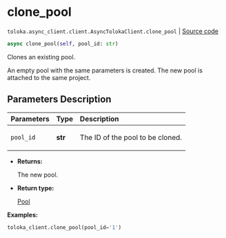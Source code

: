 # clone_pool
`toloka.async_client.client.AsyncTolokaClient.clone_pool` | [Source code](https://github.com/Toloka/toloka-kit/blob/v1.1.4/src/async_client/client.py#L0)

```python
async clone_pool(self, pool_id: str)
```

Clones an existing pool.


An empty pool with the same parameters is created.
The new pool is attached to the same project.

## Parameters Description

| Parameters | Type | Description |
| :----------| :----| :-----------|
`pool_id`|**str**|<p>The ID of the pool to be cloned.</p>

* **Returns:**

  The new pool.

* **Return type:**

  [Pool](toloka.client.pool.Pool.md)

**Examples:**


```python
toloka_client.clone_pool(pool_id='1')
```
